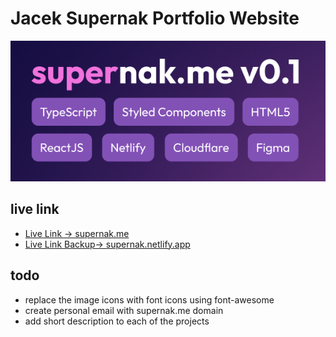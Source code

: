 # Jacek Supernak Portfolio Website

![image info](./github_assets/supernakme01.png)

## live link
- [Live Link -> supernak.me](https://www.supernak.me)
- [Live Link Backup-> supernak.netlify.app](https://supernak.netlify.app/)

## todo
- replace the image icons with font icons using font-awesome
- create personal email with supernak.me domain
- add short description to each of the projects